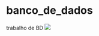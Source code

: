 # banco_de_dados
trabalho de BD
<img src="https://github.com/DevDandan10/banco-de-dados/blob/main/BD.png "/>

